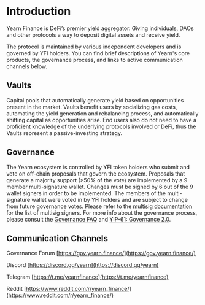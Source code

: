 # Introduction

Yearn Finance is DeFi’s premier yield aggregator. Giving individuals, DAOs and other protocols a way to deposit digital assets and receive yield.

The protocol is maintained by various independent developers and is governed by YFI holders. You can find brief descriptions of Yearn's core products, the governance process, and links to active communication channels below.

## Vaults

Capital pools that automatically generate yield based on opportunities present in the market. Vaults benefit users by socializing gas costs, automating the yield generation and rebalancing process, and automatically shifting capital as opportunities arise. End users also do not need to have a proficient knowledge of the underlying protocols involved or DeFi, thus the Vaults represent a passive-investing strategy.

## Governance

The Yearn ecosystem is controlled by YFI token holders who submit and vote on off-chain proposals that govern the ecosystem. Proposals that generate a majority support \(&gt;50% of the vote\) are implemented by a 9 member multi-signature wallet. Changes must be signed by 6 out of the 9 wallet signers in order to be implemented. The members of the multi-signature wallet were voted in by YFI holders and are subject to change from future governance votes. Please refer to the [multisig documentation](https://docs.yearn.finance/security/multisig) for the list of multisig signers. For more info about the governance process, please consult the [Governance FAQ](https://docs.yearn.finance/resources/faq#governance) and [YIP-61: Governance 2.0](https://gov.yearn.finance/t/yip-61-governance-2-0/10460).

## Communication Channels

Governance Forum [https://gov.yearn.finance/](https://gov.yearn.finance/)

Discord [https://discord.gg/yearn](https://discord.gg/yearn)

Telegram [https://t.me/yearnfinance](https://t.me/yearnfinance)

Reddit [https://www.reddit.com/r/yearn_finance/](https://www.reddit.com/r/yearn_finance/)
